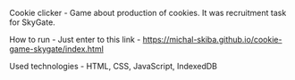 
Cookie clicker - Game about production of cookies. It was recruitment task for SkyGate.																		
											
How to run - Just enter to this link - https://michal-skiba.github.io/cookie-game-skygate/index.html

 																				
Used technologies - HTML, CSS, JavaScript, IndexedDB
